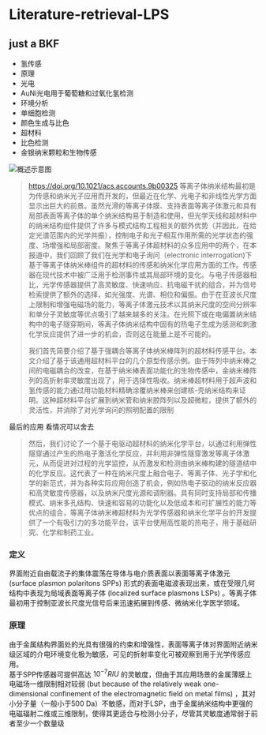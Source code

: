 # Literature-retrieval-LPS
## just a BKF
* 氢传感
* 原理
* 光电
* AuNi光电用于葡萄糖和过氧化氢检测  
* 环境分析  
* 单细胞检测 
* 颜色生成与比色 
* 超材料 
* 比色检测  
* 金银纳米颗粒和生物传感

![概述示意图](https://pubs.acs.org/cms/10.1021/acs.accounts.9b00325/asset/images/medium/ar9b00325_0008.gif"sa")
> https://doi.org/10.1021/acs.accounts.9b00325
> 等离子体纳米结构最初是为传感和纳米光子应用而开发的，但最近在化学、光电子和非线性光学方面显示出巨大的前景。虽然光滑的等离子体膜、支持表面等离子体激元和具有局部表面等离子体的单个纳米结构易于制造和使用，但光学天线和超材料中的纳米结构组件提供了许多与模式结构工程相关的额外优势（并因此，在给定光谱范围内的光学共振），控制电子和光子相互作用所需的光学状态的强度、场增强和局部密度。聚焦于等离子体超材料的众多应用中的两个，在本报道中，我们回顾了我们在光学和电子询问（electronic interrogation)下基于等离子体纳米棒组件的超材料的传感和纳米化学应用方面的工作。传感器在现代技术中被广泛用于检测事件或其局部环境的变化。与电子传感器相比，光学传感器提供了高灵敏度、快速响应、抗电磁干扰的组合，并为信号检索提供了额外的选择，如光强度、光谱、相位和偏振。由于在亚波长尺度上限制和增强电磁场的能力，等离子体激元技术以其纳米尺度的空间分辨率和单分子灵敏度等优点吸引了越来越多的关注。在光照下或在电偏置纳米结构中的电子隧穿期间，等离子体纳米结构中固有的热电子生成为感测和刺激化学反应提供了进一步的机会，否则这在能量上是不可能的。
>
> 我们首先简要介绍了基于强耦合等离子体纳米棒阵列的超材料传感平台。本文介绍了基于该通用超材料平台的几个原型传感示例。由于阵列中纳米棒之间的电磁耦合的改变，在基于纳米棒表面功能化的生物传感中，金纳米棒阵列的高折射率灵敏度出现了，用于选择性吸收。纳米棒超材料用于超声波和氢传感的能力通过用功能材料精确涂覆纳米棒来创建核-壳纳米结构来证明。这种超材料平台扩展到纳米管和纳米腔阵列以及超微粒，提供了额外的灵活性，并消除了对光学询问的照明配置的限制

最后的应用 看情况可以舍去 

> 然后，我们讨论了一个基于电驱动超材料的纳米化学平台，以通过利用弹性隧穿通过产生的热电子激活化学反应，并利用非弹性隧穿激发等离子体激元，从而促进对过程的光学监控，从而激发和检测由纳米棒构建的隧道结中的化学反应。这代表了一种在纳米尺度上融合电子、等离子体、光子学和化学的新范式，并为各种实际应用创造了机会，例如热电子驱动的纳米反应器和高灵敏度传感器，以及纳米尺度光源和调制器。具有同时支持局部和传播模式、纳米多孔结构、快速和容易的功能化以及低成本和可扩展性的能力等优点的组合，等离子体纳米棒超材料为光学传感器和纳米化学平台的开发提供了一个有吸引力的多功能平台，该平台使用高性能的热电子，用于基础研究、化学和制药工业。

### 定义
界面附近自由载流子的集体震荡在导体与电介质表面以表面等离子体激元 (surface plasmon polaritons SPPs) 形式的表面电磁波表现出来，或在受限几何结构中表现为局域表面等离子体 (localized surface plasmons LSPs) 。等离子体最初用于控制亚波长尺度光信号后来迅速拓展到传感、微纳米化学医学领域。
### 原理
由于金属结构界面处的光具有很强的约束和增强性，表面等离子体对界面附近纳米级区域的介电环境变化极为敏感，可见的折射率变化可被观察到用于光学传感应用。  
基于SPP传感器可提供高达 $10^{-7} RIU$ 的灵敏度，但由于其应用场景的金属薄膜上电磁场一维限制相对较弱 (but because of the relatively weak one-dimensional confinement of the electromagnetic field on metal films) ，其对小分子量（一般小于500 Da）不敏感，而对于LSP，由于金属纳米结构中更强的电磁辐射二维或三维限制，使得其更适合与检测小分子，尽管其灵敏度通常弱于前者至少一个数量级
